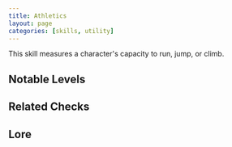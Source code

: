 ```yaml
---
title: Athletics
layout: page
categories: [skills, utility]
---
```

This skill measures a character's capacity to run, jump, or climb.

## Notable Levels


## Related Checks


## Lore
